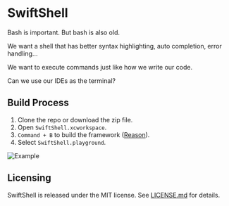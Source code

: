 # SwiftShell

Bash is important. But bash is also old.

We want a shell that has better syntax highlighting, auto completion, error handling... 

We want to execute commands just like how we write our code.

Can we use our IDEs as the terminal?

## Build Process

1. Clone the repo or download the zip file.
2. Open `SwiftShell.xcworkspace`.
3. `Command + B` to build the framework ([Reason](https://developer.apple.com/library/ios/recipes/Playground_Help/Chapters/ImportFramework.html)).
4. Select `SwiftShell.playground`.

![Example](https://cloud.githubusercontent.com/assets/3337361/14578316/e5699574-0339-11e6-9ddf-418f0d5854c6.png)

## Licensing

SwiftShell is released under the MIT license. See [LICENSE.md](LICENSE.md) for details.
